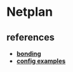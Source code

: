 # Netplan

## references

- **[bonding](https://netrouting.com/knowledge_base/configuring-bonding-on-ubuntu-with-netplan/)**
- **[config examples](https://people.ubuntu.com/~slyon/netplan-docs/examples/)**